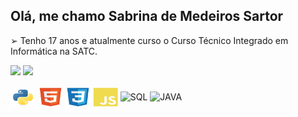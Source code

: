 ## Olá, me chamo Sabrina de Medeiros Sartor

➢ Tenho 17 anos e atualmente curso o Curso Técnico Integrado em Informática na SATC.

<div style="display: inline_block">
  <img height="180em" src="https://github-readme-stats.vercel.app/api?username=sabskk&show_icons=true&theme=dark&include_all_commits=true&count_private=true"/>
  <img height="180em" src="https://github-readme-stats.vercel.app/api/top-langs/?username=sabskk&layout=compact&langs_count=7&theme=dark"/>
</div>
<div style="display: inline_block"><br>
  <img align="center" alt="PYTHON" height="30" width="40" src="https://raw.githubusercontent.com/devicons/devicon/master/icons/python/python-original.svg">
  <img align="center" alt="HTML" height="30" width="40" src="https://raw.githubusercontent.com/devicons/devicon/master/icons/html5/html5-original.svg">
  <img align="center" alt="CSS" height="30" width="40" src="https://raw.githubusercontent.com/devicons/devicon/master/icons/css3/css3-original.svg">
  <img align="center" alt="JS" height="30" width="40" src="https://raw.githubusercontent.com/devicons/devicon/master/icons/javascript/javascript-plain.svg">
  <img align="center" alt="SQL" height="30" width="40" src="https://cdn.jsdelivr.net/gh/devicons/devicon/icons/sqlite/sqlite-original.svg" />
  <img align="center" alt="JAVA" height="30" width="40" src="https://cdn.iconscout.com/icon/free/png-256/free-java-3521514-2945017.png?f=webp&w=256" />
</div>
<br>
